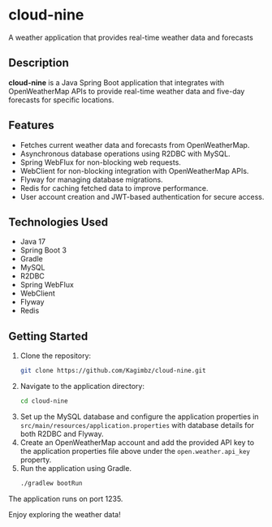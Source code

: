 # cloud-nine
A weather application that provides real-time weather data and forecasts

## Description

**cloud-nine** is a Java Spring Boot application that integrates with OpenWeatherMap APIs to provide real-time weather data and five-day forecasts for specific locations.

## Features

- Fetches current weather data and forecasts from OpenWeatherMap.
- Asynchronous database operations using R2DBC with MySQL.
- Spring WebFlux for non-blocking web requests.
- WebClient for non-blocking integration with OpenWeatherMap APIs.
- Flyway for managing database migrations.
- Redis for caching fetched data to improve performance.
- User account creation and JWT-based authentication for secure access.

## Technologies Used

- Java 17
- Spring Boot 3
- Gradle
- MySQL
- R2DBC
- Spring WebFlux
- WebClient
- Flyway
- Redis

## Getting Started

1. Clone the repository:
   ```bash
   git clone https://github.com/Kagimbz/cloud-nine.git
   ```
2. Navigate to the application directory:
   ```bash
   cd cloud-nine
   ```   
3. Set up the MySQL database and configure the application properties in `src/main/resources/application.properties` with database details for both R2DBC and Flyway.
4. Create an OpenWeatherMap account and add the provided API key to the application properties file above under the `open.weather.api_key` property.
5. Run the application using Gradle.
   ```bash
   ./gradlew bootRun
   ```
   
The application runs on port 1235.

Enjoy exploring the weather data!
